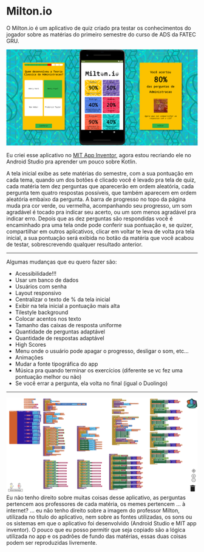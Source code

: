 # Milton.io
O Milton.io é um aplicativo de quiz criado pra testar os conhecimentos do jogador sobre as matérias do primeiro semestre do curso de ADS da FATEC GRU.

![capa](/img/capa.png)

Eu criei esse aplicativo no [MIT App Inventor](https://appinventor.mit.edu/), agora estou recriando ele no Android Studio pra aprender um pouco sobre Kotlin.

A tela inicial exibe as sete matérias do semestre, com a sua pontuação em cada tema, quando um dos botões é clicado você é levado pra tela de quiz, cada matéria tem dez perguntas que aparecerão em ordem aleatória, cada pergunta tem quatro respostas possíveis, que também aparecem em ordem aleatória embaixo da pergunta. A barra de progresso no topo da página muda pra cor verde, ou vermelha, acompanhando seu progresso, um som agradável é tocado pra indicar seu acerto, ou um som menos agradável pra indicar erro. Depois que as dez perguntas são respondidas você é encaminhado pra uma tela onde pode conferir sua pontuação e, se quizer, compartilhar em outros aplicativos, clicar em voltar te leva de volta pra tela inicial, a sua pontuação será exibida no botão da matéria que você acabou de testar, sobrescrevendo qualquer resultado anterior.

---

Algumas mudanças que eu quero fazer são:
- Acessibilidade!!!
- Usar um banco de dados
- Usuários com senha
- Layout responsivo
- Centralizar o texto de % da tela inicial
- Exibir na tela inicial a pontuação mais alta
- Tilestyle background
- Colocar acentos nos texto
- Tamanho das caixas de resposta uniforme
- Quantidade de perguntas adaptável
- Quantidade de respostas adaptável
- High Scores
- Menu onde o usuário pode apagar o progresso, desligar o som, etc...
- Animações
- Mudar a fonte tipográfica do app
- Música pra quando terminar os exercícios (diferente se vc fez uma pontuação melhor ou não)
- Se você errar a pergunta, ela volta no final (igual o Duolingo)

---
![blocos](/img/blocos2.png)
Eu não tenho direito sobre muitas coisas desse aplicativo, as perguntas pertencem aos professores de cada matéria, os memes pertencem ... à internet? ... eu não tenho direito sobre a imagem do professor Milton, utilizada no título do aplicativo, nem sobre as fontes utilizadas, os sons ou os sistemas em que o aplicativo foi desenvolvido (Android Studio e MIT app inventor). O pouco que eu posso permitir que seja copiado são a lógica utilizada no app e os padrões de fundo das matérias, essas duas coisas podem ser reproduzidas livremente.